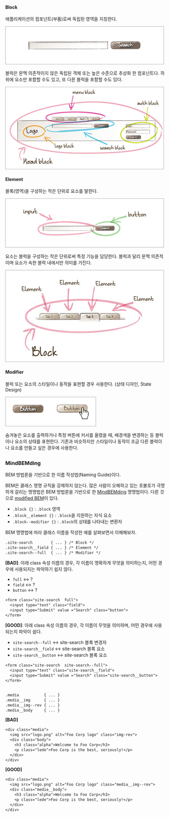 #### Block

애플리케이션의 컴포넌트(부품)로써 독립된 영역을 지칭한다.

[![img](https://github.com/yamoo9/FDS/raw/3rd_FDS/ASSETS/BEM_search-bar.jpg)](https://github.com/yamoo9/FDS/blob/3rd_FDS/ASSETS/BEM_search-bar.jpg)

블럭은 문맥 의존적이지 않은 독립된 객체 또는 높은 수준으로 추상화 한 컴포넌트다.
하위에 요소만 포함할 수도 있고, 또 다른 블럭을 포함할 수도 있다.

[![img](https://github.com/yamoo9/FDS/raw/3rd_FDS/ASSETS/BEM_block.jpg)](https://github.com/yamoo9/FDS/blob/3rd_FDS/ASSETS/BEM_block.jpg)

#### Element

블록(영역)을 구성하는 작은 단위로 요소를 말한다.

[![img](https://github.com/yamoo9/FDS/raw/3rd_FDS/ASSETS/BEM_input-button.jpg)](https://github.com/yamoo9/FDS/blob/3rd_FDS/ASSETS/BEM_input-button.jpg)

요소는 블럭을 구성하는 작은 단위로써 특정 기능을 담당한다.
블럭과 달리 문맥 의존적이며 요소가 속한 블럭 내에서만 의미를 가진다.

[![img](https://github.com/yamoo9/FDS/raw/3rd_FDS/ASSETS/BEM_Elem.jpg)](https://github.com/yamoo9/FDS/blob/3rd_FDS/ASSETS/BEM_Elem.jpg)

#### Modifier

블럭 또는 요소의 스타일이나 동작을 표현할 경우 사용한다. (상태 디자인, State Design)

[![img](https://github.com/yamoo9/FDS/raw/3rd_FDS/ASSETS/BEM_state-button.jpg)](https://github.com/yamoo9/FDS/blob/3rd_FDS/ASSETS/BEM_state-button.jpg)

숨겨놓은 요소를 출력하거나 특정 버튼에 커서를 올렸을 때, 배경색을 변경하는 등 블럭이나 요소의 상태를 표현한다.
기존과 비슷하지만 스타일이나 동작이 조금 다른 블럭이나 요소를 만들고 싶은 경우에 사용한다.

## 

### MindBEMding

BEM 방법론을 기반으로 한 이름 작성법(Naming Guide)이다.

BEM은 클래스 명명 규칙을 강제하지 않는다. 많은 사람이 오해하고 있는 호불호가 극명하게 갈리는 명명법은 BEM 방법론을 기반으로 한 [MindBEMding](https://csswizardry.com/2013/01/mindbemding-getting-your-head-round-bem-syntax/) 명명법이다. 다른 것으로 [modified BEM](https://pages.18f.gov/frontend/#suggested-custom-methodology)이 있다.

- `.block {}` : `.block` 영역
- `.block__element {}` : `.block`을 지원하는 자식 요소
- `.block--modifier {}` : `.block`의 상태를 나타내는 변환자

BEM 명명법에 따라 클래스 이름을 작성한 예를 살펴보면서 이해해보자.

```
.site-search        { ... } /* Block */
.site-search__field { ... } /* Element */
.site-search--full  { ... } /* Modifier */
```

**[BAD]**: 아래 class 속성 이름의 경우, 각 이름이 명확하게 무엇을 의미하는지, 어떤 경우에 사용되지는 파악하기 쉽지 않다.

- `full` ↔ ?
- `field` ↔ ?
- `button` ↔ ?

```
<form class="site-search  full">
  <input type="text" class="field">
  <input type="Submit" value ="Search" class="button">
</form>
```

**[GOOD]**: 아래 class 속성 이름의 경우, 각 이름이 무엇을 의미하며, 어떤 경우에 사용되는지 파악이 쉽다.

- `site-search--full` ↔ site-search 블록 변경자
- `site-search__field` ↔ site-search 블록 요소
- `site-search__button` ↔ site-search 블록 요소

```
<form class="site-search  site-search--full">
  <input type="text" class="site-search__field">
  <input type="Submit" value ="Search" class="site-search__button">
</form>
```

## 

```
.media           { ... }
.media__img      { ... }
.media__img--rev { ... }
.media__body     { ... }
```

**[BAD]**

```
<div class="media">
  <img src="logo.png" alt="Foo Corp logo" class="img-rev">
  <div class="body">
    <h3 class="alpha">Welcome to Foo Corp</h3>
    <p class="lede">Foo Corp is the best, seriously!</p>
  </div>
</div>
```

**[GOOD]**

```
<div class="media">
  <img src="logo.png" alt="Foo Corp logo" class="media__img--rev">
  <div class="media__body">
    <h3 class="alpha">Welcome to Foo Corp</h3>
    <p class="lede">Foo Corp is the best, seriously!</p>
  </div>
</div>
```

## 

### 